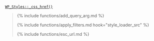 <p><code><a href="https://developer.wordpress.org/reference/classes/wp_styles/_css_href/">WP_Styles::_css_href()</a></code></p>

<blockquote>

{% include functions/add_query_arg.md %}

{% include functions/apply_filters.md hook="style_loader_src" %}

{% include functions/esc_url.md %}

</blockquote>
